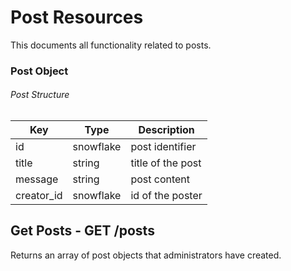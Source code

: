 # Post Resources

This documents all functionality related to posts.

### Post Object

###### Post Structure

| Key                           | Type                                                                                | Description                                                                                                                      |
| ----------------------------- | ----------------------------------------------------------------------------------- | -------------------------------------------------------------------------------------------------------------------------------- |
| id                            | snowflake                                                                           | post identifier                                                                                                                  |
| title                         | string                                                                              | title of the post                                                                                                                |
| message                       | string                                                                              | post content                                                                                                                     |
| creator_id                    | snowflake                                                                           | id of the poster                                                                                                                 |

## Get Posts - GET /posts

Returns an array of post objects that administrators have created.